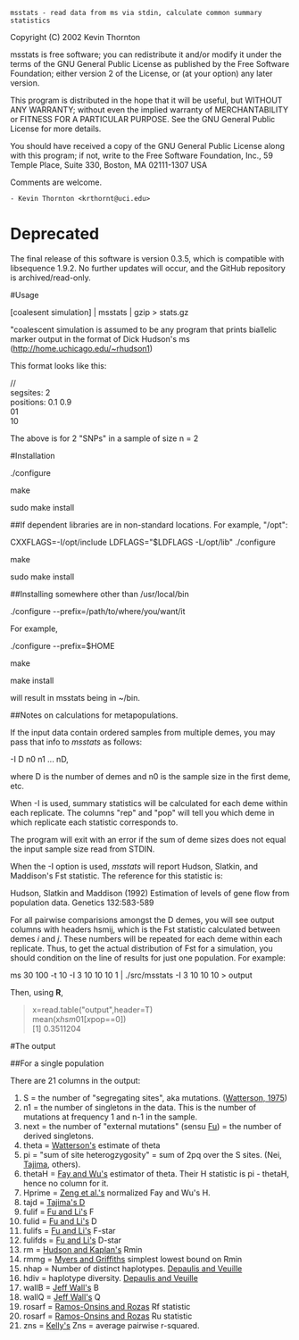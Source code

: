 	msstats - read data from ms via stdin, calculate common summary statistics



  Copyright (C) 2002 Kevin Thornton

  msstats is free software; you can redistribute it and/or modify
  it under the terms of the GNU General Public License as published by
  the Free Software Foundation; either version 2 of the License, or
  (at your option) any later version.

  This program is distributed in the hope that it will be useful,
  but WITHOUT ANY WARRANTY; without even the implied warranty of
  MERCHANTABILITY or FITNESS FOR A PARTICULAR PURPOSE.  See the
  GNU General Public License for more details.

  You should have received a copy of the GNU General Public License
  along with this program; if not, write to the Free Software
  Foundation, Inc., 59 Temple Place, Suite 330, Boston, MA  02111-1307  USA

Comments are welcome.

	- Kevin Thornton <krthornt@uci.edu>

# Deprecated

The final release of this software is version 0.3.5, which is compatible with libsequence 1.9.2. No further updates will
occur, and the GitHub repository is archived/read-only.

#Usage

[coalesent simulation] | msstats | gzip > stats.gz

"coalescent simulation is assumed to be any program that prints biallelic marker output in the format of Dick Hudson's ms (http://home.uchicago.edu/~rhudson1)

This format looks like this:

//<br>
segsites: 2<br>
positions: 0.1 0.9<br>
01<br>
10<br>

The above is for 2 "SNPs" in a sample of size n = 2

#Installation

./configure

make

sudo make install

##If dependent libraries are in non-standard locations.  For example, "/opt":

CXXFLAGS=-I/opt/include LDFLAGS="$LDFLAGS -L/opt/lib" ./configure

make 

sudo make install

##Installing somewhere other than /usr/local/bin

./configure --prefix=/path/to/where/you/want/it

For example,

./configure --prefix=$HOME

make 

make install

will result in msstats being in ~/bin.

##Notes on calculations for metapopulations.

If the input data contain ordered samples from multiple demes, you may pass that info to _msstats_ as follows:

-I D n0 n1 ... nD,

where D is the number of demes and n0 is the sample size in the first deme, etc.

When -I is used, summary statistics will be calculated for each deme within each replicate.  The columns "rep" and "pop" will tell you which deme in which replicate each statistic corresponds to.

The program will exit with an error if the sum of deme sizes does not equal the input sample size read from STDIN.

When the -I option is used, _msstats_ will report Hudson, Slatkin, and Maddison's Fst statistic.  The reference for this statistic is:

Hudson, Slatkin and Maddison (1992) Estimation of levels of gene flow from population data. Genetics 132:583-589

For all pairwise comparisions amongst the D demes, you will see output columns with headers hsmij, which is the Fst statistic calculated between demes _i_ and _j_.  These numbers will be repeated for each deme within each replicate.  Thus, to get the actual distribution of Fst for a simulation, you should condition on the line of results for just one population.  For example:

ms 30 100 -t 10 -I 3 10 10 10 1 | ./src/msstats -I 3 10 10 10 > output<br>

Then, using __R__,

> x=read.table("output",header=T)<br>
> mean(x$hsm01[x$pop==0])<br>
[1] 0.3511204<br>

#The output

##For a single population

There are 21 columns in the output:

1. S = the number of "segregating sites", aka mutations. ([Watterson, 1975](http://www.ncbi.nlm.nih.gov/pubmed/1145509))
2. n1 = the number of singletons in the data.  This is the number of mutations at frequency 1 and n-1 in the sample.
3. next = the number of "external mutations" (sensu [Fu](http://www.ncbi.nlm.nih.gov/pubmed/7482370)) = the number of derived singletons.
4. theta = [Watterson's](http://www.ncbi.nlm.nih.gov/pubmed/1145509) estimate of theta
5. pi = "sum of site heterogzygosity" = sum of 2pq over the S sites. (Nei, [Tajima](http://www.genetics.org/content/105/2/437.abstract), others).
6. thetaH = [Fay and Wu's](http://www.genetics.org/content/155/3/1405.abstract) estimator of theta.  Their H statistic is pi - thetaH, hence no column for it.
7. Hprime = [Zeng et al.'s](http://www.genetics.org/content/174/3/1431.abstract) normalized Fay and Wu's H.  
8. tajd = [Tajima's D](http://www.genetics.org/content/123/3/585.abstract)
9. fulif = [Fu and Li's](http://www.genetics.org/content/133/3/693.abstract) F
10. fulid = [Fu and Li's](http://www.genetics.org/content/133/3/693.abstract) D
11. fulifs = [Fu and Li's](http://www.genetics.org/content/133/3/693.abstract) F-star
12. fulifds = [Fu and Li's](http://www.genetics.org/content/133/3/693.abstract) D-star
13. rm = [Hudson and Kaplan's](http://www.genetics.org/content/111/1/147.abstract) Rmin 
14. rmmg = [Myers and Griffiths](http://www.ncbi.nlm.nih.gov/pubmed/12586723) simplest lowest bound on Rmin
15. nhap = Number of distinct haplotypes. [Depaulis and Veuille](http://mbe.oxfordjournals.org/content/15/12/1788)
16. hdiv = haplotype diversity. [Depaulis and Veuille](http://mbe.oxfordjournals.org/content/15/12/1788)
17. wallB = [Jeff Wall's](http://journals.cambridge.org/action/displayAbstract) B
18. wallQ = [Jeff Wall's](http://journals.cambridge.org/action/displayAbstract) Q
19. rosarf = [Ramos-Onsins and Rozas](http://mbe.oxfordjournals.org/content/19/12/2092) Rf statistic
20. rosarf = [Ramos-Onsins and Rozas](http://mbe.oxfordjournals.org/content/19/12/2092) Ru statistic
21. zns = [Kelly's](http://www.genetics.org/content/146/3/1197) Zns = average pairwise r-squared.
